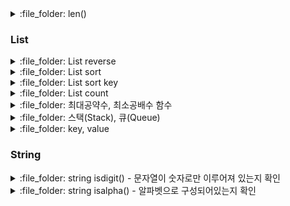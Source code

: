 <details>
<summary> :file_folder: len() </summary>
<div markdown="1">

## len() 으로 리스트 크기 확인

```py
my_list = []
print(len(my_list)) # 0

my_list = [1,2,3]
print(len(my_list)) # 3

my_tuple = (10, 22, 19, 23)
print(len(my_tuple)) # 4

my_dict = {1: 'a', 2: 'b'}
print(len(my_dict)) # 2

my_range = range(1, 10)
print(len(my_range)) # 9

str = 'Python'
print(len(str)) # 6

```

</div>
</details>

### List

<details>
<summary> :file_folder: List reverse </summary>
<div markdown="1">

## List 정렬

- reverse: 리스트를 거꾸로 뒤집음

```py
a = [4, 8, 9, 52, 1]
a.reverse()
a # [1, 52, 9, 8, 4]
```

</div>
</details>

<details>
<summary> :file_folder: List sort </summary>
<div markdown="1">

- sort: 정렬, 기본값은 오름차순 정렬, reverse 옵션 True 는 내림차순

```py
a = [1,8,5,4,9]
a.sort()
a # [1,4,5,8,9]

a = [1,8,5,4,9]
a.sort(reverse =True)
a # [9,8,5,4,1]
```

</div>
</details>

<details>
<summary> :file_folder: List sort key </summary>
<div markdown="1">

- key 옵션

```py
m = '나는 파이썬을 잘하고 싶다'
m = m.split()
m # ['나는', '파이썬을', '잘하고', '싶다']
m.sort(key=len)
m #['나는', '싶다', '잘하고', '파이썬을']
```

</div>
</details>

<details>
<summary> :file_folder: List count </summary>
<div markdown="1">

## count(ele)

- 리스트에 ele 가 몇개 존재하는지 알려줌

```py
def solution(numbers):
    answer = 0
    for i in range(1, 10):
        if numbers.count(i) < 1:
            answer += i
    return answer
```

</div>
</details>

<details>
<summary> :file_folder: 최대공약수, 최소공배수 함수 </summary>
<div markdown="1">

## 최대공약수 math.gcd

```python
import math

a = math.gcd()
b = math.gcd(0, 2, 4)
c = math.gcd(10, 5, 100)

print(a) # 0
print(b) # 2
print(c) # 5
```

## 최소공배수 math.lcm()

```python
import math

a = math.lcm()
b = math.clm(0, 2, 4)
c = math.lcm(10, 5, 100)

print(a) # 1
print(b) # 0
print(c) # 100

```

</div>
</details>

<details>
<summary> :file_folder: 스택(Stack), 큐(Queue) </summary>
<div markdown="1">

## 스택(Stack)

- 나중에 넣은 데이터가 먼저 반환되도록 설계한 메모리 구조
- 후입선출 Last in First Out(LIFO)
- 데이터의 입력은 Push, 데이터의 출력 Pop

#### :pushpin: 데이터의 입력: push -> append()

#### :pushpin: 데이터의 출력: pop -> pop()

### 스택이 지원하는 연산 목록

- push: 스택에 값을 넣는 연산
- pop: 스택에서 자료를 빼는 연산 (pop 으로 뽑아낸 데이터는 원래 리스트 내에서 없어짐)
- top: 스택의 가장 위에 있는 자료를 반환하는 연산
- empty: 스택이 비어있는지의 여부를 반환하는 연산

```py
a = [1,2,3,4,5]
a.append(6) ## a에 데이터 추가
a ## a 확인 [1,2,3,4,5,6]

a.pop() # a에 데이터 출력 6
a # a 확인 [1,2,3,4,5]

```

## 큐(Queue)

- 큐는 줄이라는 의미로, 줄을 먼저 선 데이터가 먼저 반환
- 선입선출 First in First Out(FIFO)
- 스택과 반대되는 개념
  <img src ="https://img1.daumcdn.net/thumb/R1280x0/?scode=mtistory2&fname=https%3A%2F%2Fk.kakaocdn.net%2Fdn%2Fbpb1qc%2Fbtq2ES6nkVJ%2F9gzh1I8XHfYwfkcz64PlDk%2Fimg.png" width="100%">
- Enqueue: 큐에서 데이터를 입력하는 기능
- Dequeue: 큐에서 데이터를 꺼내는 기능
- 큐 역시 리스트 이용

#### :pushpin: push -> append()

#### :pushpin: get -> pop(0)

### 큐가 지원하는 연산 목록

- push: 큐에 값을 넣는 연산
- pop: 큐에서 자료를 빼는 연산
- front: 큐의 가장 앞에 있는 자료를 반환하는 연산
- back: 큐의 가장 뒤에 있는 자료를 반환하는 연산
- empty: 큐가 비어있는지의 여부를 반환하는 연산

```py
from collections import deque

queue = deque()

queue.append(5)
queue.append(2)
queue.append(3)
queue.append(7) #deque([5,2,3,7])
queue.popleft() #queue에 맨 첫번째 값인 5를 삭제(pop)한다. deque([2,3,7])
queue.append(1)
queue.append(4)	#deque([2,3,7,1,4])
queue.popleft() #맨 첫번째 값인 2를 삭제(pop)한다. deque([3,7,1,4])

print(queue) #deque([3,7,1,4])
print(list(queue)) #[3,7,1,4]

```

</div>
</details>

<details>
<summary> :file_folder: key, value </summary>
<div markdown="1">

## 숫자 문자열과 영단어

```py
num_dic = {"zero":"0", "one":"1", "two":"2", "three":"3", "four":"4", "five":"5", "six":"6", "seven":"7", "eight":"8", "nine":"9"}

def solution(s):
    answer = s
    for key, value in num_dic.items():
        answer = answer.replace(key, value)
    return int(answer)
```

</div>
</details>

### String

<details>
<summary> :file_folder: string isdigit() - 문자열이 숫자로만 이루어져 있는지 확인</summary>
<div markdown="1">

## str.isdigit()

- string 클래스에 있는 메서드
- 문자열이 숫자로만 이루어져 있는지 확인
- 단 하나라도 있다면 False 반환
- 소수점이나 음수를 나타내는 "-" 는 문자로 판단하기 때문에 실수나 음수를 판단하지 못함
- 오직 0을 포함한 양수형 정수로만 이루어진 문자열만 인식

</div>
</details>

<details>
<summary> :file_folder: string isalpha() - 알파벳으로 구성되어있는지 확인</summary>
<div markdown="1">

## isalpha()

- 알파벳으로 구성되어있는지 확인하는 메서드
- 숫자 및 공백이 포함되어 있으면 False를 리턴

```py
Ex1 = 'ABC'
Ex2 = '123asc'

print(Ex1.isalpha()) # true
print(Ex2.isalpha()) # false
```

</div>
</details>
